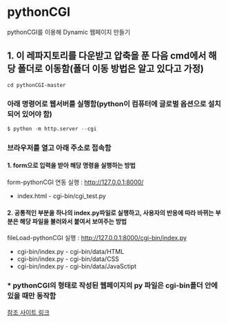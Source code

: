 # pythonCGI

pythonCGI를 이용해 Dynamic 웹페이지 만들기  

## 1. 이 레파지토리를 다운받고 압축을 푼 다음 cmd에서 해당 폴더로 이동함(폴더 이동 방법은 알고 있다고 가정)  
```
cd pythonCGI-master
```

### 아래 명령어로 웹서버를 실행함(python이 컴퓨터에 글로벌 옵션으로 설치되어 있어야 함)  
```python
$ python -m http.server --cgi
```

### 브라우저를 열고 아래 주소로 접속함  
#### 1. form으로 입력을 받아 해당 명령을 실행하는 방법  
form-pythonCGI 연동 실행 : http://127.0.0.1:8000/  
* index.html - cgi-bin/cgi_test.py  

#### 2. 공통적인 부분을 하나의 index.py파일로 실행하고, 사용자의 반응에 따라 바뀌는 부분은 해당 파일을 불러와서 붙여서 보여주는 방법  
fileLoad-pythonCGI 실행 : http://127.0.0.1:8000/cgi-bin/index.py  
* cgi-bin/index.py - cgi-bin/data/HTML  
* cgi-bin/index.py - cgi-bin/data/CSS  
* cgi-bin/index.py - cgi-bin/data/JavaSctipt  

### * pythonCGI의 형태로 작성된 웹페이지의 py 파일은 cgi-bin폴더 안에 있을 때만 동작함  

[참조 사이트 링크](https://dzone.com/articles/python-simple-http-server-with-cgi-scripts-enabled)  
